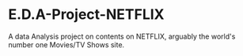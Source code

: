 # E.D.A-Project-NETFLIX
A data Analysis project on contents on NETFLIX, arguably the world's number one Movies/TV Shows site.
